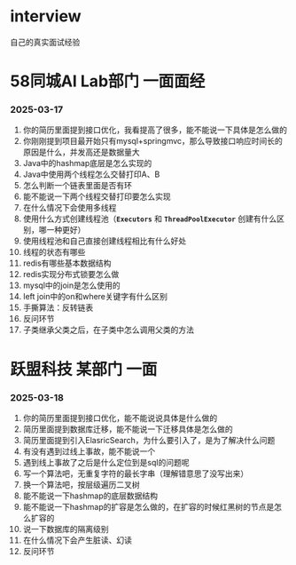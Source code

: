 # interview
自己的真实面试经验

# 58同城AI Lab部门 一面面经
### 2025-03-17
1. 你的简历里面提到接口优化，我看提高了很多，能不能说一下具体是怎么做的
2. 你刚刚提到项目最开始只有mysql+springmvc，那么导致接口响应时间长的原因是什么，并发高还是数据量大
3. Java中的hashmap底层是怎么实现的
4. Java中使用两个线程怎么交替打印A、B
5. 怎么判断一个链表里面是否有环
6. 能不能说一下两个线程交替打印要怎么实现
7. 在什么情况下会使用多线程
8. 使用什么方式创建线程池（**`Executors`** 和 **`ThreadPoolExecutor`** 创建有什么区别，哪一种更好）
9. 使用线程池和自己直接创建线程相比有什么好处
10. 线程的状态有哪些
11. redis有哪些基本数据结构
12. redis实现分布式锁要怎么做
13. mysql中的join是怎么使用的
14. left join中的on和where关键字有什么区别
15. 手撕算法：反转链表
16. 反问环节
17. 子类继承父类之后，在子类中怎么调用父类的方法


# 跃盟科技 某部门 一面
### 2025-03-18
1. 你的简历里面提到接口优化，能不能说说具体是什么做的
2. 简历里面提到数据库迁移，能不能说一下迁移具体是怎么做的
3. 简历里面提到引入ElasricSearch，为什么要引入了，是为了解决什么问题
4. 有没有遇到过线上事故，能不能说一个
5. 遇到线上事故了之后是什么定位到是sql的问题呢
6. 写一个算法吧，无重复字符的最长字串（理解错意思了没写出来）
7. 换一个算法吧，按层级遍历二叉树
8. 能不能说一下hashmap的底层数据结构
9. 能不能说一下hashmap的扩容是怎么做的，在扩容的时候红黑树的节点是怎么扩容的
10. 说一下数据库的隔离级别
11. 在什么情况下会产生脏读、幻读
12. 反问环节
